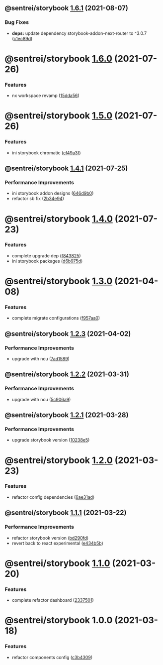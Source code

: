 ## @sentrei/storybook [1.6.1](https://github.com/sentrei/sentrei/compare/@sentrei/storybook@1.6.0...@sentrei/storybook@1.6.1) (2021-08-07)

### Bug Fixes

- **deps:** update dependency storybook-addon-next-router to ^3.0.7 ([c1ec89d](https://github.com/sentrei/sentrei/commit/c1ec89dc165c63bfc9a58ca9dc5d9f209ecd15c8))

# @sentrei/storybook [1.6.0](https://github.com/sentrei/sentrei/compare/@sentrei/storybook@1.5.0...@sentrei/storybook@1.6.0) (2021-07-26)

### Features

- nx workspace revamp ([15dda56](https://github.com/sentrei/sentrei/commit/15dda56c923c7def734ddc4fe9411188c0366c1a))

# @sentrei/storybook [1.5.0](https://github.com/sentrei/sentrei/compare/@sentrei/storybook@1.4.1...@sentrei/storybook@1.5.0) (2021-07-26)

### Features

- ini storybook chromatic ([cf49a3f](https://github.com/sentrei/sentrei/commit/cf49a3f849db76db68939484dd7cab6b131f3fba))

## @sentrei/storybook [1.4.1](https://github.com/sentrei/sentrei/compare/@sentrei/storybook@1.4.0...@sentrei/storybook@1.4.1) (2021-07-25)

### Performance Improvements

- ini storybook addon designs ([646d9b0](https://github.com/sentrei/sentrei/commit/646d9b020318efd278ef8d3c394aee59383dd8b7))
- refactor sb fix ([2b34e94](https://github.com/sentrei/sentrei/commit/2b34e94f8b4613c744e779bc98df6045ecada2f0))

# @sentrei/storybook [1.4.0](https://github.com/sentrei/sentrei/compare/@sentrei/storybook@1.3.0...@sentrei/storybook@1.4.0) (2021-07-23)

### Features

- complete upgrade dep ([f843825](https://github.com/sentrei/sentrei/commit/f843825ba6ddf30744d72ae2c4abbd670dcb16b0))
- ini storybook packages ([d6b975d](https://github.com/sentrei/sentrei/commit/d6b975d14173ecf47968d90bc9bd932be00c752b))

# @sentrei/storybook [1.3.0](https://github.com/sentrei/sentrei/compare/@sentrei/storybook@1.2.3...@sentrei/storybook@1.3.0) (2021-04-08)

### Features

- complete migrate configurations ([f957aa0](https://github.com/sentrei/sentrei/commit/f957aa09bed45c5428d09b50bd3d7164d3ebbdaf))

## @sentrei/storybook [1.2.3](https://github.com/sentrei/sentrei/compare/@sentrei/storybook@1.2.2...@sentrei/storybook@1.2.3) (2021-04-02)

### Performance Improvements

- upgrade with ncu ([7ad1589](https://github.com/sentrei/sentrei/commit/7ad1589c1e818fef14d2f1edc450fc987e88d8ec))

## @sentrei/storybook [1.2.2](https://github.com/sentrei/sentrei/compare/@sentrei/storybook@1.2.1...@sentrei/storybook@1.2.2) (2021-03-31)

### Performance Improvements

- upgrade with ncu ([5c906a9](https://github.com/sentrei/sentrei/commit/5c906a9f0e652395db10d6ab26fc5666197ce2d1))

## @sentrei/storybook [1.2.1](https://github.com/sentrei/sentrei/compare/@sentrei/storybook@1.2.0...@sentrei/storybook@1.2.1) (2021-03-28)

### Performance Improvements

- upgrade storybook version ([10238e5](https://github.com/sentrei/sentrei/commit/10238e591f66a8deb13239df144df9bacfc7ccc4))

# @sentrei/storybook [1.2.0](https://github.com/sentrei/sentrei/compare/@sentrei/storybook@1.1.1...@sentrei/storybook@1.2.0) (2021-03-23)

### Features

- refactor config dependencies ([6ae31ad](https://github.com/sentrei/sentrei/commit/6ae31ad76459cf2a524046b7dd467d54b565a0b3))

## @sentrei/storybook [1.1.1](https://github.com/sentrei/sentrei/compare/@sentrei/storybook@1.1.0...@sentrei/storybook@1.1.1) (2021-03-22)

### Performance Improvements

- refactor storybook version ([bd290fd](https://github.com/sentrei/sentrei/commit/bd290fd54e11df38f9b7d7e49c9664ce3f8c16c7))
- revert back to react experimental ([e434b5b](https://github.com/sentrei/sentrei/commit/e434b5bf19e7021e5b325140fdfa948f3cb750b9))

# @sentrei/storybook [1.1.0](https://github.com/sentrei/sentrei/compare/@sentrei/storybook@1.0.0...@sentrei/storybook@1.1.0) (2021-03-20)

### Features

- complete refactor dashboard ([2337501](https://github.com/sentrei/sentrei/commit/2337501423d8770572c232c858fac71c0599327c))

# @sentrei/storybook 1.0.0 (2021-03-18)

### Features

- refactor components config ([c3b4309](https://github.com/sentrei/sentrei/commit/c3b4309211452baccbd66f22d00068f0ec6dd747))
